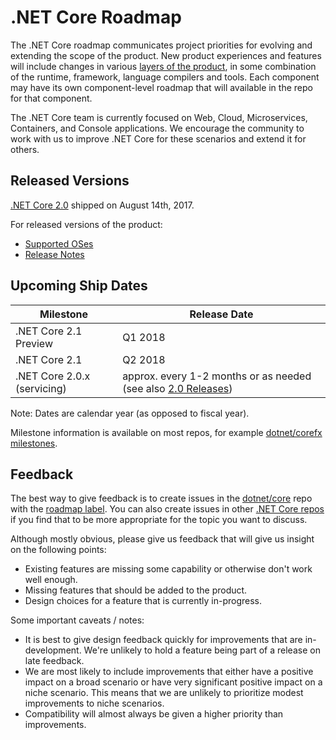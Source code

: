 # .NET Core Roadmap

The .NET Core roadmap communicates project priorities for evolving and extending the scope of the product. New product experiences and features will include changes in various [layers of the product](Documentation/core-repos.md), in some combination of the runtime, framework, language compilers and tools. Each component may have its own component-level roadmap that will available in the repo for that component.

The .NET Core team is currently focused on Web, Cloud, Microservices, Containers, and Console applications. We encourage the community to work with us to improve .NET Core for these scenarios and extend it for others.

## Released Versions

[.NET Core 2.0](https://github.com/dotnet/core/issues/812) shipped on August 14th, 2017.

For released versions of the product:

* [Supported OSes](os-lifecycle-policy.md)
* [Release Notes](release-notes/README.md)

## Upcoming Ship Dates

| Milestone                 | Release Date |
|---------------------------|--------------|
| .NET Core 2.1 Preview | Q1 2018 |
| .NET Core 2.1 | Q2 2018 |
| .NET Core 2.0.x (servicing) | approx. every 1-2 months or as needed (see also [2.0 Releases](https://github.com/dotnet/core/blob/master/release-notes/download-archive.md#net-core-20)) |

Note: Dates are calendar year (as opposed to fiscal year).

Milestone information is available on most repos, for example [dotnet/corefx milestones](https://github.com/dotnet/corefx/milestones).

## Feedback

The best way to give feedback is to create issues in the [dotnet/core](https://github.com/dotnet/core) repo with the [roadmap label](https://github.com/dotnet/core/labels/roadmap). You can also create issues in other [.NET Core repos](Documentation/core-repos.md) if you find that to be more appropriate for the topic you want to discuss.

Although mostly obvious, please give us feedback that will give us insight on the following points:

* Existing features are missing some capability or otherwise don't work well enough.
* Missing features that should be added to the product.
* Design choices for a feature that is currently in-progress.

Some important caveats / notes:

* It is best to give design feedback quickly for improvements that are in-development. We're unlikely to hold a feature being part of a release on late feedback.
* We are most likely to include improvements that either have a positive impact on a broad scenario or have very significant positive impact on a niche scenario. This means that we are unlikely to prioritize modest improvements to niche scenarios.
* Compatibility will almost always be given a higher priority than improvements.
